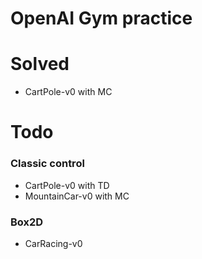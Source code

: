 # OpenAI Gym practice

# Solved

* CartPole-v0 with MC

# Todo

### Classic control

* CartPole-v0 with TD
* MountainCar-v0 with MC


### Box2D

* CarRacing-v0
